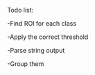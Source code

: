 Todo list:

-Find ROI for each class

-Apply the correct threshold

-Parse string output

-Group them

